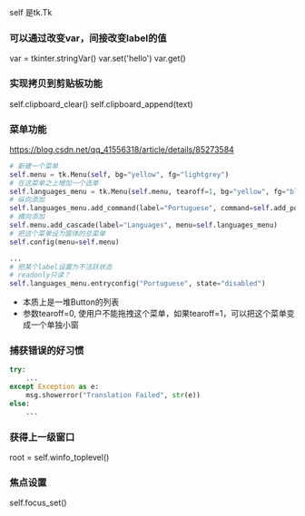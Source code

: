 self 是tk.Tk

### 可以通过改变var，间接改变label的值
var = tkinter.stringVar()
var.set('hello')
var.get()

### 实现拷贝到剪贴板功能
self.clipboard_clear()
self.clipboard_append(text)

### 菜单功能
https://blog.csdn.net/qq_41556318/article/details/85273584

```python
# 新建一个菜单
self.menu = tk.Menu(self, bg="yellow", fg="lightgrey")
# 在这菜单之上增加一个选单
self.languages_menu = tk.Menu(self.menu, tearoff=1, bg="yellow", fg="black")
# 纵向添加
self.languages_menu.add_command(label="Portuguese", command=self.add_portuguese_tab)
# 横向添加
self.menu.add_cascade(label="Languages", menu=self.languages_menu)
# 把这个菜单设为窗体的总菜单
self.config(menu=self.menu)

...
# 把某个label设置为不活跃状态
# readonly只读？
self.languages_menu.entryconfig("Portuguese", state="disabled")
```
- 本质上是一堆Button的列表
- 参数tearoff=0, 使用户不能拖拽这个菜单，如果tearoff=1，可以把这个菜单变成一个单独小窗

### 捕获错误的好习惯
```python
try:
	...
except Exception as e:
    msg.showerror("Translation Failed", str(e))
else:
	...
```

### 获得上一级窗口
root = self.winfo_toplevel()

### 焦点设置
self.focus_set()